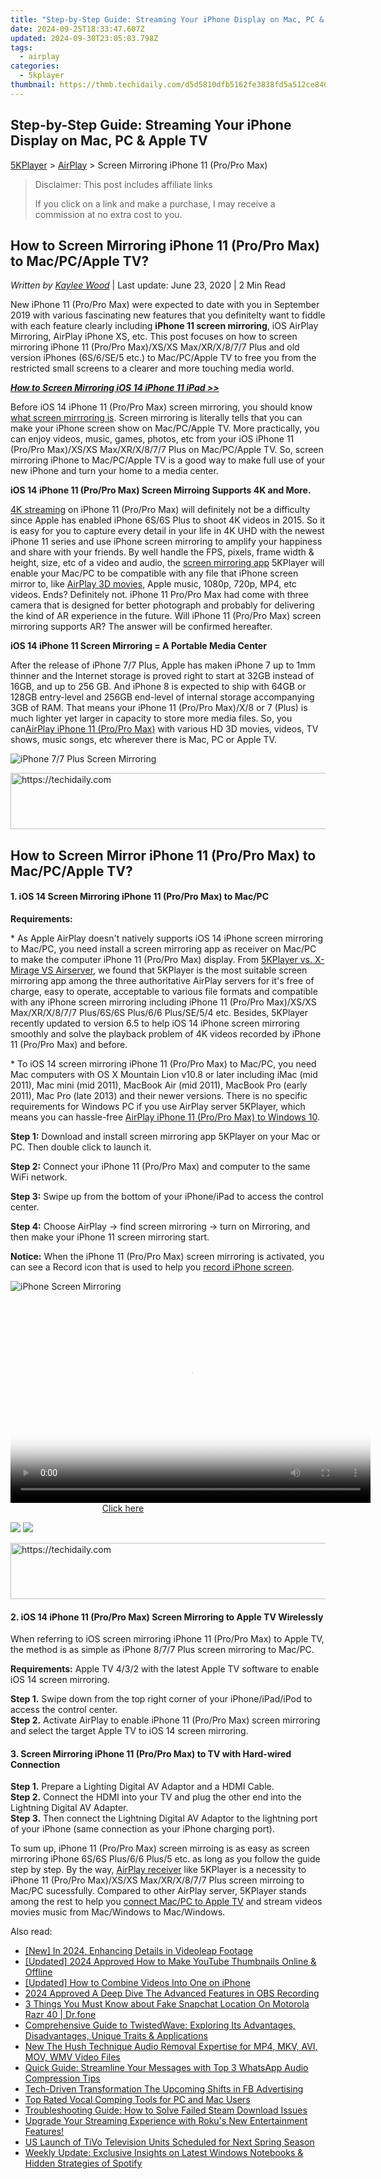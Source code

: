 ```yaml
---
title: "Step-by-Step Guide: Streaming Your iPhone Display on Mac, PC & Apple TV"
date: 2024-09-25T18:33:47.607Z
updated: 2024-09-30T23:05:03.798Z
tags:
  - airplay
categories:
  - 5kplayer
thumbnail: https://thmb.techidaily.com/d5d5810dfb5162fe3838fd5a512ce840bf5c9c8c52397ab8a1f2ef651a47611e.jpg
---
```


## Step-by-Step Guide: Streaming Your iPhone Display on Mac, PC & Apple TV

[5KPlayer](https://tools.techidaily.com/5kplayer/products/) \> [AirPlay](https://tools.techidaily.com/5kplayer/airplay/) \> Screen Mirroring iPhone 11 (Pro/Pro Max)

>  Disclaimer: This post includes affiliate links
>
>  If you click on a link and make a purchase, I may receive a commission at no extra cost to you.
>

## How to Screen Mirroring iPhone 11 (Pro/Pro Max) to Mac/PC/Apple TV?

 _Written by [Kaylee Wood](https://www.quora.com/profile/Amanda-Hu-21)_ | Last update: June 23, 2020 | 2 Min Read

New iPhone 11 (Pro/Pro Max) were expected to date with you in September 2019 with various fascinating new features that you definitelty want to fiddle with each feature clearly including **iPhone 11 screen mirroring**, iOS AirPlay Mirroring, AirPlay iPhone XS, etc. This post focuses on how to screen mirroring iPhone 11 (Pro/Pro Max)/XS/XS Max/XR/X/8/7/7 Plus and old version iPhones (6S/6/SE/5 etc.) to Mac/PC/Apple TV to free you from the restricted small screens to a clearer and more touching media world.

_**[How to Screen Mirroring iOS 14 iPhone 11 iPad >>](https://tools.techidaily.com/5kplayer/airplay/)**_

Before iOS 14 iPhone 11 (Pro/Pro Max) screen mirroring, you should know [what screen mirrroring is](https://tools.techidaily.com/5kplayer/airplay/). Screen mirroring is literally tells that you can make your iPhone screen show on Mac/PC/Apple TV. More practically, you can enjoy videos, music, games, photos, etc from your iOS iPhone 11 (Pro/Pro Max)/XS/XS Max/XR/X/8/7/7 Plus on Mac/PC/Apple TV. So, screen mirroring iPhone to Mac/PC/Apple TV is a good way to make full use of your new iPhone and turn your home to a media center.

**iOS 14 iPhone 11 (Pro/Pro Max) Screen Mirroing Supports 4K and More.**

[4K streaming](https://tools.techidaily.com/5kplayer/airplay/) on iPhone 11 (Pro/Pro Max) will definitely not be a difficulty since Apple has enabled iPhone 6S/6S Plus to shoot 4K videos in 2015\. So it is easy for you to capture every detail in your life in 4K UHD with the newest iPhone 11 series and use iPhone screen mirroring to amplify your happiness and share with your friends. By well handle the FPS, pixels, frame width & height, size, etc of a video and audio, the [screen mirroring app](https://tools.techidaily.com/5kplayer/airplay/) 5KPlayer will enable your Mac/PC to be compatible with any file that iPhone screen mirror to, like [AirPlay 3D movies](https://tools.techidaily.com/5kplayer/airplay/), Apple music, 1080p, 720p, MP4, etc videos. Ends? Definitely not. iPhone 11 Pro/Pro Max had come with three camera that is designed for better photograph and probably for delivering the kind of AR experience in the future. Will iPhone 11 (Pro/Pro Max) screen mirroring supports AR? The answer will be confirmed hereafter.

**iOS 14 iPhone 11 Screen Mirroring = A Portable Media Center**

After the release of iPhone 7/7 Plus, Apple has maken iPhone 7 up to 1mm thinner and the Internet storage is proved right to start at 32GB instead of 16GB, and up to 256 GB. And iPhone 8 is expected to ship with 64GB or 128GB entry-level and 256GB end-level of internal storage accompanying 3GB of RAM. That means your iPhone 11 (Pro/Pro Max)/X/8 or 7 (Plus) is much lighter yet larger in capacity to store more media files. So, you can[AirPlay iPhone 11 (Pro/Pro Max)](https://tools.techidaily.com/5kplayer/airplay/) with various HD 3D movies, videos, TV shows, music songs, etc wherever there is Mac, PC or Apple TV.

![iPhone 7/7 Plus Screen Mirroring](https://www.5kplayer.com/airplay/img/airplay-sherlock-homes.png) 

<!-- affiliate ads begin -->
<a href="https://aligracehair.sjv.io/c/5597632/1948937/19272" target="_top" id="1948937">
  <img src="//a.impactradius-go.com/display-ad/19272-1948937" border="0" alt="https://techidaily.com" width="728" height="90"/>
</a>
<img height="0" width="0" src="https://aligracehair.sjv.io/i/5597632/1948937/19272" style="position:absolute;visibility:hidden;" border="0" />
<!-- affiliate ads end -->

## How to Screen Mirror iPhone 11 (Pro/Pro Max) to Mac/PC/Apple TV?

#### **1\. iOS 14 Screen Mirroring iPhone 11 (Pro/Pro Max) to Mac/PC**

**Requirements:**

\* As Apple AirPlay doesn't natively supports iOS 14 iPhone screen mirroring to Mac/PC, you need install a screen mirroring app as receiver on Mac/PC to make the computer iPhone 11 (Pro/Pro Max) display. From [5KPlayer vs. X-Mirage VS Airserver](https://tools.techidaily.com/5kplayer/airplay/), we found that 5KPlayer is the most suitable screen mirroring app among the three authoritative AirPlay servers for it's free of charge, easy to operate, acceptable to various file formats and compatible with any iPhone screen mirroring including iPhone 11 (Pro/Pro Max)/XS/XS Max/XR/X/8/7/7 Plus/6S/6S Plus/6/6 Plus/SE/5/4 etc. Besides, 5KPlayer recently updated to version 6.5 to help iOS 14 iPhone screen mirroring smoothly and solve the playback problem of 4K videos recorded by iPhone 11 (Pro/Pro Max) and before.

\* To iOS 14 screen mirroring iPhone 11 (Pro/Pro Max) to Mac/PC, you need Mac computers with OS X Mountain Lion v10.8 or later including iMac (mid 2011), Mac mini (mid 2011), MacBook Air (mid 2011), MacBook Pro (early 2011), Mac Pro (late 2013) and their newer versions. There is no specific requirements for Windows PC if you use AirPlay server 5KPlayer, which means you can hassle-free [AirPlay iPhone 11 (Pro/Pro Max) to Windows 10](https://tools.techidaily.com/5kplayer/airplay/).

**Step 1:**  Download and install screen mirroring app 5KPlayer on your Mac or PC. Then double click to launch it.

**Step 2:** Connect your iPhone 11 (Pro/Pro Max) and computer to the same WiFi network.

**Step 3:**  Swipe up from the bottom of your iPhone/iPad to access the control center.

**Step 4:** Choose AirPlay -> find screen mirroring -> turn on Mirroring, and then make your iPhone 11 screen mirroring start.

**Notice:** When the iPhone 11 (Pro/Pro Max) screen mirroring is activated, you can see a Record icon that is used to help you [record iPhone screen](https://tools.techidaily.com/5kplayer/airplay/).

![iPhone Screen Mirroring](https://www.5kplayer.com/airplay/img/airplay-mirroring-game.png) 

<!-- affiliate ads begin -->
<span id="1160850">
					<video width="576" height="324" style="cursor:pointer"
           poster="//a.impactradius-go.com/display-clicktoplayimage/1160850.png"
           onclick="if(!this.playClicked){this.play();this.setAttribute('controls',true);this.playClicked=true;}">
	   <source src="//a.impactradius-go.com/display-ad/14559-1160850">
	   <img src="//a.impactradius-go.com/display-clicktoplayimage/1160850.png" style="border: none; height: 100%; width: 100%; object-fit: contain">
	</video>
	<div style="width:360px;text-align:center"><a href="javascript:window.open(decodeURIComponent('https%3A%2F%2Fpropmoneyinc.pxf.io%2Fc%2F5597632%2F1160850%2F14559'), '_blank');void(0);">Click here</a></div>
</span>
<img height="0" width="0" src="https://imp.pxf.io/i/5597632/1160850/14559" style="position:absolute;visibility:hidden;" border="0" />
<!-- affiliate ads end -->

[![](https://www.5kplayer.com/airplay/../button/freedownwhitewin.png)](https://tools.techidaily.com/5kplayer/products/) [![](https://www.5kplayer.com/airplay/../button/freedownbackmac.png)](https://tools.techidaily.com/5kplayer/products/) 

<!-- affiliate ads begin -->
<a href="https://ursime.pxf.io/c/5597632/2136545/16384" target="_top" id="2136545">
  <img src="//a.impactradius-go.com/display-ad/16384-2136545" border="0" alt="https://techidaily.com" width="728" height="90"/>
</a>
<img height="0" width="0" src="https://ursime.pxf.io/i/5597632/2136545/16384" style="position:absolute;visibility:hidden;" border="0" />
<!-- affiliate ads end -->

#### **2\. iOS 14 iPhone 11 (Pro/Pro Max) Screen Mirroring to Apple TV Wirelessly**

When referring to iOS screen mirroring iPhone 11 (Pro/Pro Max) to Apple TV, the method is as simple as iPhone 8/7/7 Plus screen mirroring to Mac/PC.

**Requirements:** Apple TV 4/3/2 with the latest Apple TV software to enable iOS 14 screen mirroring.

**Step 1.** Swipe down from the top right corner of your iPhone/iPad/iPod to access the control center.  
**Step 2.** Activate AirPlay to enable iPhone 11 (Pro/Pro Max) screen mirroring and select the target Apple TV to iOS 14 screen mirroring.

#### **3\. Screen Mirroring iPhone 11 (Pro/Pro Max) to TV with Hard-wired Connection**

**Step 1.** Prepare a Lighting Digital AV Adaptor and a HDMI Cable.  
**Step 2.** Connect the HDMI into your TV and plug the other end into the Lightning Digital AV Adapter.  
**Step 3.** Then connect the Lightning Digital AV Adaptor to the lightning port of your iPhone (same connection as your iPhone charging port).

To sum up, iPhone 11 (Pro/Pro Max) screen mirroing is as easy as screen mirroring iPhone 6S/6S Plus/6/6 Plus/5 etc. as long as you follow the guide step by step. By the way, [AirPlay receiver](https://tools.techidaily.com/5kplayer/airplay/) like 5KPlayer is a necessity to iPhone 11 (Pro/Pro Max)/XS/XS Max/XR/X/8/7/7 Plus screen mirroing to Mac/PC sucessfully. Compared to other AirPlay server, 5KPlayer stands among the rest to help you [connect Mac/PC to Apple TV](https://tools.techidaily.com/5kplayer/airplay/) and stream videos movies music from Mac/Windows to Mac/Windows.

<ins class="adsbygoogle"
     style="display:block"
     data-ad-format="autorelaxed"
     data-ad-client="ca-pub-7571918770474297"
     data-ad-slot="1223367746"></ins>

<ins class="adsbygoogle"
     style="display:block"
     data-ad-client="ca-pub-7571918770474297"
     data-ad-slot="8358498916"
     data-ad-format="auto"
     data-full-width-responsive="true"></ins>

<span class="atpl-alsoreadstyle">Also read:</span>
<div><ul>
<li><a href="https://article-files.techidaily.com/new-in-2024-enhancing-details-in-videoleap-footage/"><u>[New] In 2024, Enhancing Details in Videoleap Footage</u></a></li>
<li><a href="https://vimeo-videos.techidaily.com/updated-2024-approved-how-to-make-youtube-thumbnails-online-and-offline/"><u>[Updated] 2024 Approved How to Make YouTube Thumbnails Online & Offline</u></a></li>
<li><a href="https://some-techniques.techidaily.com/updated-how-to-combine-videos-into-one-on-iphone/"><u>[Updated] How to Combine Videos Into One on iPhone</u></a></li>
<li><a href="https://screen-mirroring-recording.techidaily.com/2024-approved-a-deep-dive-the-advanced-features-in-obs-recording/"><u>2024 Approved A Deep Dive The Advanced Features in OBS Recording</u></a></li>
<li><a href="https://location-social.techidaily.com/3-things-you-must-know-about-fake-snapchat-location-on-motorola-razr-40-drfone-by-drfone-virtual-android/"><u>3 Things You Must Know about Fake Snapchat Location On Motorola Razr 40 | Dr.fone</u></a></li>
<li><a href="https://media-tips.techidaily.com/comprehensive-guide-to-twistedwave-exploring-its-advantages-disadvantages-unique-traits-and-applications/"><u>Comprehensive Guide to TwistedWave: Exploring Its Advantages, Disadvantages, Unique Traits & Applications</u></a></li>
<li><a href="https://sound-tweaking.techidaily.com/new-the-hush-technique-audio-removal-expertise-for-mp4-mkv-avi-mov-wmv-video-files/"><u>New The Hush Technique Audio Removal Expertise for MP4, MKV, AVI, MOV, WMV Video Files</u></a></li>
<li><a href="https://media-tips.techidaily.com/quick-guide-streamline-your-messages-with-top-3-whatsapp-audio-compression-tips/"><u>Quick Guide: Streamline Your Messages with Top 3 WhatsApp Audio Compression Tips</u></a></li>
<li><a href="https://facebook-video-files.techidaily.com/tech-driven-transformation-the-upcoming-shifts-in-fb-advertising/"><u>Tech-Driven Transformation The Upcoming Shifts in FB Advertising</u></a></li>
<li><a href="https://media-tips.techidaily.com/top-rated-vocal-comping-tools-for-pc-and-mac-users/"><u>Top Rated Vocal Comping Tools for PC and Mac Users</u></a></li>
<li><a href="https://common-error.techidaily.com/troubleshooting-guide-how-to-solve-failed-steam-download-issues/"><u>Troubleshooting Guide: How to Solve Failed Steam Download Issues</u></a></li>
<li><a href="https://media-tips.techidaily.com/upgrade-your-streaming-experience-with-rokus-new-entertainment-features/"><u>Upgrade Your Streaming Experience with Roku's New Entertainment Features!</u></a></li>
<li><a href="https://media-tips.techidaily.com/us-launch-of-tivo-television-units-scheduled-for-next-spring-season/"><u>US Launch of TiVo Television Units Scheduled for Next Spring Season</u></a></li>
<li><a href="https://media-tips.techidaily.com/weekly-update-exclusive-insights-on-latest-windows-notebooks-and-hidden-strategies-of-spotify/"><u>Weekly Update: Exclusive Insights on Latest Windows Notebooks & Hidden Strategies of Spotify</u></a></li>
</ul></div>

